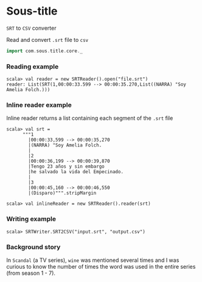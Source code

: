 # Sous-title

`SRT` to `CSV` converter

Read and convert `.srt` file to `csv`


```scala
import com.sous.title.core._
```
### Reading example
```
scala> val reader = new SRTReader().open("file.srt")
reader: List(SRT(1,00:00:33.599 --> 00:00:35.270,List((NARRA) "Soy Amelia Folch.)))

```
### Inline reader example
Inline reader returns a list containing each segment of the `.srt` file

```
scala> val srt =
      """1
        |00:00:33,599 --> 00:00:35,270
        |(NARRA) "Soy Amelia Folch.
        |
        |2
        |00:00:36,199 --> 00:00:39,870
        |Tengo 23 años y sin embargo
        |he salvado la vida del Empecinado.
        |
        |3
        |00:00:45,160 --> 00:00:46,550
        |(Disparo)""".stripMargin
```

```scala>
scala> val inlineReader = new SRTReader().reader(srt)
```

### Writing example
```
scala> SRTWriter.SRT2CSV("input.srt", "output.csv")
```

### Background story
In `Scandal` (a TV series), `wine` was mentioned several times and I was curious to know the number of times the word was used in the entire series (from season 1 - 7).
